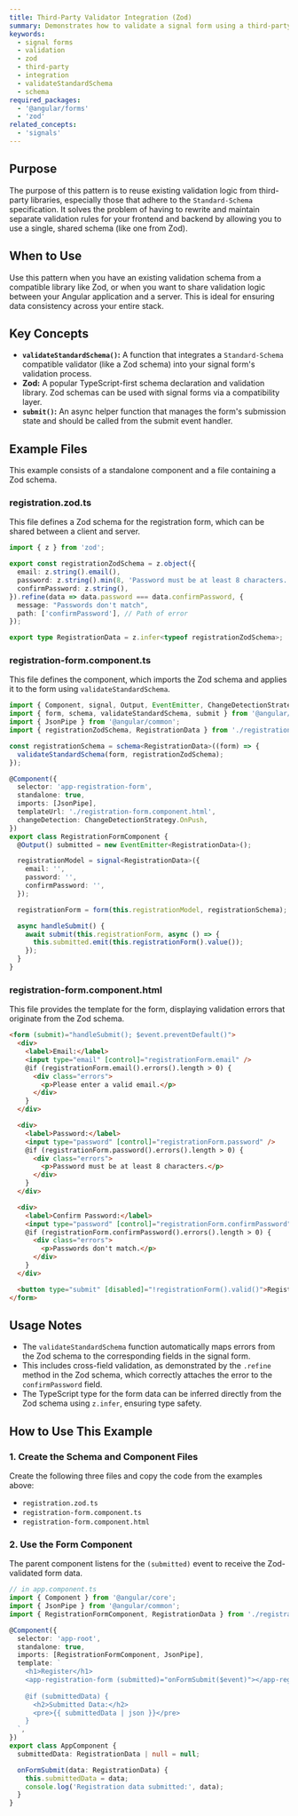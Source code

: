 ```yaml
---
title: Third-Party Validator Integration (Zod)
summary: Demonstrates how to validate a signal form using a third-party library like Zod by leveraging the `validateStandardSchema` function.
keywords:
  - signal forms
  - validation
  - zod
  - third-party
  - integration
  - validateStandardSchema
  - schema
required_packages:
  - '@angular/forms'
  - 'zod'
related_concepts:
  - 'signals'
---
```


## Purpose

The purpose of this pattern is to reuse existing validation logic from third-party libraries, especially those that adhere to the `Standard-Schema` specification. It solves the problem of having to rewrite and maintain separate validation rules for your frontend and backend by allowing you to use a single, shared schema (like one from Zod).

## When to Use

Use this pattern when you have an existing validation schema from a compatible library like Zod, or when you want to share validation logic between your Angular application and a server. This is ideal for ensuring data consistency across your entire stack.

## Key Concepts

- **`validateStandardSchema()`:** A function that integrates a `Standard-Schema` compatible validator (like a Zod schema) into your signal form's validation process.
- **Zod:** A popular TypeScript-first schema declaration and validation library. Zod schemas can be used with signal forms via a compatibility layer.
- **`submit()`:** An async helper function that manages the form's submission state and should be called from the submit event handler.

## Example Files

This example consists of a standalone component and a file containing a Zod schema.

### registration.zod.ts

This file defines a Zod schema for the registration form, which can be shared between a client and server.

```typescript
import { z } from 'zod';

export const registrationZodSchema = z.object({
  email: z.string().email(),
  password: z.string().min(8, 'Password must be at least 8 characters.'),
  confirmPassword: z.string(),
}).refine(data => data.password === data.confirmPassword, {
  message: "Passwords don't match",
  path: ['confirmPassword'], // Path of error
});

export type RegistrationData = z.infer<typeof registrationZodSchema>;
```

### registration-form.component.ts

This file defines the component, which imports the Zod schema and applies it to the form using `validateStandardSchema`.

```typescript
import { Component, signal, Output, EventEmitter, ChangeDetectionStrategy } from '@angular/core';
import { form, schema, validateStandardSchema, submit } from '@angular/forms/signals';
import { JsonPipe } from '@angular/common';
import { registrationZodSchema, RegistrationData } from './registration.zod';

const registrationSchema = schema<RegistrationData>((form) => {
  validateStandardSchema(form, registrationZodSchema);
});

@Component({
  selector: 'app-registration-form',
  standalone: true,
  imports: [JsonPipe],
  templateUrl: './registration-form.component.html',
  changeDetection: ChangeDetectionStrategy.OnPush,
})
export class RegistrationFormComponent {
  @Output() submitted = new EventEmitter<RegistrationData>();

  registrationModel = signal<RegistrationData>({
    email: '',
    password: '',
    confirmPassword: '',
  });

  registrationForm = form(this.registrationModel, registrationSchema);

  async handleSubmit() {
    await submit(this.registrationForm, async () => {
      this.submitted.emit(this.registrationForm().value());
    });
  }
}
```

### registration-form.component.html

This file provides the template for the form, displaying validation errors that originate from the Zod schema.

```html
<form (submit)="handleSubmit(); $event.preventDefault()">
  <div>
    <label>Email:</label>
    <input type="email" [control]="registrationForm.email" />
    @if (registrationForm.email().errors().length > 0) {
      <div class="errors">
        <p>Please enter a valid email.</p>
      </div>
    }
  </div>

  <div>
    <label>Password:</label>
    <input type="password" [control]="registrationForm.password" />
    @if (registrationForm.password().errors().length > 0) {
      <div class="errors">
        <p>Password must be at least 8 characters.</p>
      </div>
    }
  </div>

  <div>
    <label>Confirm Password:</label>
    <input type="password" [control]="registrationForm.confirmPassword" />
    @if (registrationForm.confirmPassword().errors().length > 0) {
      <div class="errors">
        <p>Passwords don't match.</p>
      </div>
    }
  </div>

  <button type="submit" [disabled]="!registrationForm().valid()">Register</button>
</form>
```

## Usage Notes

- The `validateStandardSchema` function automatically maps errors from the Zod schema to the corresponding fields in the signal form.
- This includes cross-field validation, as demonstrated by the `.refine` method in the Zod schema, which correctly attaches the error to the `confirmPassword` field.
- The TypeScript type for the form data can be inferred directly from the Zod schema using `z.infer`, ensuring type safety.

## How to Use This Example

### 1. Create the Schema and Component Files

Create the following three files and copy the code from the examples above:

- `registration.zod.ts`
- `registration-form.component.ts`
- `registration-form.component.html`

### 2. Use the Form Component

The parent component listens for the `(submitted)` event to receive the Zod-validated form data.

```typescript
// in app.component.ts
import { Component } from '@angular/core';
import { JsonPipe } from '@angular/common';
import { RegistrationFormComponent, RegistrationData } from './registration-form.component';

@Component({
  selector: 'app-root',
  standalone: true,
  imports: [RegistrationFormComponent, JsonPipe],
  template: `
    <h1>Register</h1>
    <app-registration-form (submitted)="onFormSubmit($event)"></app-registration-form>
    
    @if (submittedData) {
      <h2>Submitted Data:</h2>
      <pre>{{ submittedData | json }}</pre>
    }
  `,
})
export class AppComponent {
  submittedData: RegistrationData | null = null;

  onFormSubmit(data: RegistrationData) {
    this.submittedData = data;
    console.log('Registration data submitted:', data);
  }
}
```